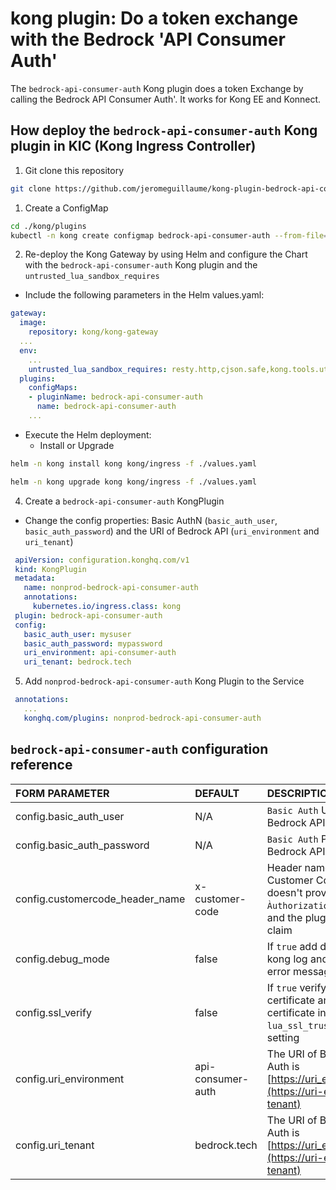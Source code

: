 # kong plugin: Do a token exchange with the Bedrock 'API Consumer Auth'
The `bedrock-api-consumer-auth` Kong plugin does a token Exchange by calling the Bedrock API Consumer Auth'. It works for Kong EE and Konnect.

## How deploy the `bedrock-api-consumer-auth` Kong plugin in KIC (Kong Ingress Controller)
1) Git clone this repository
```sh
git clone https://github.com/jeromeguillaume/kong-plugin-bedrock-api-consumer-auth.git
```
1) Create a ConfigMap
```sh
cd ./kong/plugins
kubectl -n kong create configmap bedrock-api-consumer-auth --from-file=./bedrock-api-consumer-auth
```
2) Re-deploy the Kong Gateway by using Helm and configure the Chart with the `bedrock-api-consumer-auth` Kong plugin and the `untrusted_lua_sandbox_requires`
- Include the following parameters in the Helm values.yaml:
```yaml
gateway:
  image:
    repository: kong/kong-gateway
  ...  
  env:
    ...
    untrusted_lua_sandbox_requires: resty.http,cjson.safe,kong.tools.utils
  plugins:
    configMaps:
    - pluginName: bedrock-api-consumer-auth
      name: bedrock-api-consumer-auth
    ...
```
- Execute the Helm deployment:
  - Install or Upgrade
```sh
helm -n kong install kong kong/ingress -f ./values.yaml
```
```sh
helm -n kong upgrade kong kong/ingress -f ./values.yaml
```
4) Create a `bedrock-api-consumer-auth` KongPlugin
- Change the config properties: Basic AuthN (`basic_auth_user`, `basic_auth_password`) and the URI of Bedrock API (`uri_environment` and `uri_tenant`)
```yaml
 apiVersion: configuration.konghq.com/v1
 kind: KongPlugin
 metadata:
   name: nonprod-bedrock-api-consumer-auth
   annotations:
     kubernetes.io/ingress.class: kong
 plugin: bedrock-api-consumer-auth
 config:
   basic_auth_user: mysuser
   basic_auth_password: mypassword
   uri_environment: api-consumer-auth
   uri_tenant: bedrock.tech
```
5) Add `nonprod-bedrock-api-consumer-auth` Kong Plugin to the Service
```yaml
 annotations:
   ...
   konghq.com/plugins: nonprod-bedrock-api-consumer-auth
```

## `bedrock-api-consumer-auth` configuration reference
|FORM PARAMETER                 |DEFAULT          |DESCRIPTION                                                 |
|:------------------------------|:----------------|:-----------------------------------------------------------|
|config.basic_auth_user         |N/A              |`Basic Auth` User name for calling Bedrock API Consumer Auth|
|config.basic_auth_password     |N/A              |`Basic Auth` Password for calling Bedrock API Consumer Auth|
|config.customercode_header_name|x-customer-code  |Header name for passing Customer Code. If the Consumer doesn't provide it, the `Àuthorization Bearer` is retrieved and the plugin looks for `consumer` claim|
|config.debug_mode              |false            |If `true` add debug message in the kong log and in the Consumer's error message|
|config.ssl_verify              |false            |If `true` verify the Bedrock API certificate and please add the certificate in the `lua_ssl_trusted_certificate` Kong setting|
|config.uri_environment         |api-consumer-auth|The URI of Bedrock API Consumer Auth is [https://uri_environment.uri_tenant](https://uri-environment.uri-tenant)|
|config.uri_tenant              |bedrock.tech     |The URI of Bedrock API Consumer Auth is [https://uri_environment.uri_tenant](https://uri-environment.uri-tenant)|